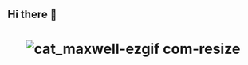 ## Hi there 👋

<!--
**noramtinez/noramtinez** is a ✨ _special_ ✨ repository because its `README.md` (this file) appears on your GitHub profile.

Here are some ideas to get you started:

- 🔭 I’m currently working on ...
- 🌱 I’m currently learning ...
- 👯 I’m looking to collaborate on ...
- 🤔 I’m looking for help with ...
- 💬 Ask me about ...
- 📫 How to reach me: ...
- 😄 Pronouns: ...
- ⚡ Fun fact: ...
-->

# <p align="center"> ![cat_maxwell-ezgif com-resize](https://github.com/user-attachments/assets/6ec5298b-02cc-4ed5-9eb0-71d2e49d0c24) </p>
